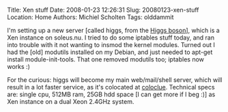 Title: Xen stuff
Date: 2008-01-23 12:26:31
Slug: 20080123-xen-stuff
Location: Home
Authors: Michiel Scholten
Tags: olddammit

<p>I'm setting up a new server [called higgs, from the <a href="http://en.wikipedia.org/wiki/Higgs_boson">Higgs boson</a>], which is a Xen instance on soleus.nu. I tried to do some iptables stuff today, and ran into trouble with it not wanting to insmod the kernel modules. Turned out I had the [old] modutils installed on my Debian, and just needed to apt-get install module-init-tools. That one removed modutils too; iptables now works :)</p>

<p>For the curious: higgs will become my main web/mail/shell server, which will result in a lot faster service, as it's colocated at <a href="http://www.coloclue.net/">coloclue</a>. Technical specs are: single cpu, 512MB ram, 25GB hdd space [I can get more if I beg :)] as Xen instance on a dual Xeon 2.4GHz system.</p>